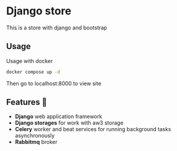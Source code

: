 # Django store

This is a store with django and bootstrap

## Usage

Usage with docker 

```bash
docker compose up -d
```

Then go to localhost:8000 to view site

## Features 🚀

- **Django** web application framework
- **Django storages** for work with aw3 storage
- **Celery** worker and beat services for running background tasks asynchronously
- **Rabbitmq** broker